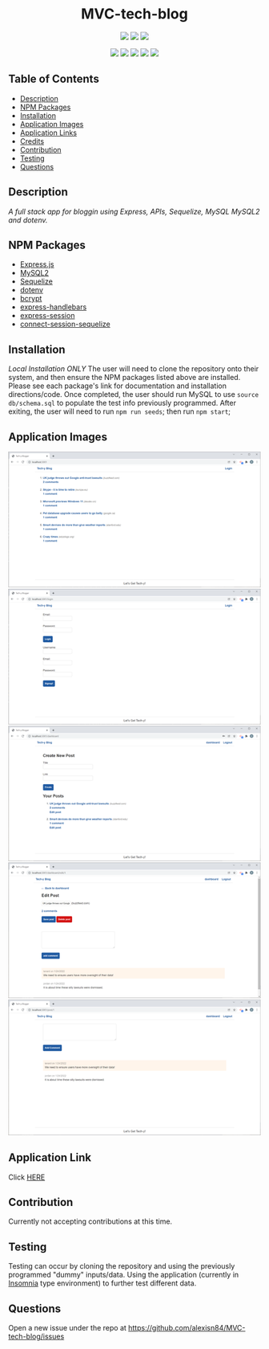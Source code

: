 <h1 align="center">MVC-tech-blog</h1>

<p align="center">
    <img src="https://img.shields.io/github/repo-size/alexisn84/fantastic-umbrella" />
    <img src="https://img.shields.io/github/languages/top/alexisn84/fantastic-umbrella"  />
    <img src="https://img.shields.io/github/issues/alexisn84/fantastic-umbrella" />
</p>

<p align="center">
    <img src="https://img.shields.io/badge/Javascript-yellow" />
    <img src="https://img.shields.io/badge/express-orange" />
    <img src="https://img.shields.io/badge/Sequelize-blue"  />
    <img src="https://img.shields.io/badge/mySQL-blue"  />
    <img src="https://img.shields.io/badge/dotenv-green" />
</p>

## Table of Contents
- [Description](#description)
- [NPM Packages](#npm-packages)
- [Installation](#installation)
- [Application Images](#application-images)
- [Application Links](#application-links)
- [Credits](#credits)
- [Contribution](#contribution)
- [Testing](#testing)
- [Questions](#questions)

## Description
*A full stack app for bloggin using Express, APIs, Sequelize, MySQL MySQL2 and dotenv.*


## NPM Packages
- [Express.js](https://www.npmjs.com/package/express)
- [MySQL2](https://www.npmjs.com/package/mysql2)
- [Sequelize](https://www.npmjs.com/package/sequelize)
- [dotenv](https://www.npmjs.com/package/dotenv)
- [bcrypt](https://www.npmjs.com/package/bcrypt)
- [express-handlebars](https://www.npmjs.com/package/express-handlebars)
- [express-session](https://www.npmjs.com/package/express-session)
- [connect-session-sequelize](https://www.npmjs.com/package/connect-session-sequelize)

## Installation
*Local Installation ONLY*
The user will need to clone the repository onto their system, and then ensure the NPM packages listed above are installed. Please see each package's link for documentation and installation directions/code. Once completed, the user should run MySQL to use `source db/schema.sql` to populate the test info previously programmed. After exiting, the user will need to run `npm run seeds`; then run `npm start`; 

## Application Images
<img src="https://github.com/alexisn84/MVC-tech-blog/blob/main/assets/homepage.png">
<img src="https://github.com/alexisn84/MVC-tech-blog/blob/main/assets/Login.signup.png">
<img src="https://github.com/alexisn84/MVC-tech-blog/blob/main/assets/dashboard.png">
<img src="https://github.com/alexisn84/MVC-tech-blog/blob/main/assets/edit%20post.png">
<img src="https://github.com/alexisn84/MVC-tech-blog/blob/main/assets/comment.png">


## Application Link
Click [HERE](https://quiet-peak-81471.herokuapp.com/)

## Contribution
Currently not accepting contributions at this time.

## Testing
Testing can occur by cloning the repository and using the previously programmed "dummy" inputs/data. Using the application (currently in [Insomnia](https://insomnia.rest/download) type environment) to further test different data. 

## Questions
Open a new issue under the repo at https://github.com/alexisn84/MVC-tech-blog/issues